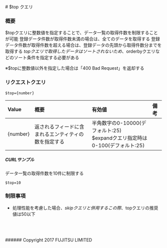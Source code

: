 ﻿﻿﻿# $top クエリ
### 概要
$topクエリに整数値を指定することで、データ一覧の取得件数を制限することが可能
登録データ件数が取得件数未満の場合は、全てのデータを取得する
登録データ件数が取得件数を超える場合は、登録データの先頭から取得件数分までを取得する
$topクエリで取得したデータはソートされないため、$orderbyクエリなどのソート条件を指定する必要がある

※$topに整数値以外を指定した場合は「400 Bad Request」を返却する

### リクエストクエリ
```
$top={number}
```
|Value<br>|概要<br>|有効値<br>|備考<br>|
|:--|:--|:--|:--|
|{number}<br>|返されるフィードに含まれるエンティティの数を指定する<br>|半角数字の0-10000(デフォルト:25)<br>$expandクエリ指定時は0-100(デフォルト:25)<br>| <br>|
##### CURLサンプル
データ一覧の取得件数を10件に制限する
```
$top=10
```
### 制限事項
* 処理性能を考慮した場合、$skipクエリと併用する
	この際、$topクエリの推奨値は50以下
<br>
<br>
<br>
###### Copyright 2017    FUJITSU LIMITED
